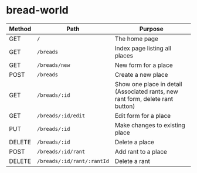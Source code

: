 # bread-world


| Method | Path | Purpose |
| ------ | ------------------------------------- | ----------------------------- |
| GET | `/` | The home page |
| GET | `/breads` | Index page listing all places |
| GET | `/breads/new` | New form for a place |
| POST | `/breads` | Create a new place |
| GET | `/breads/:id` | Show one place in detail (Associated rants, new rant form, delete rant button) |
| GET | `/breads/:id/edit` | Edit form for a place |
| PUT | `/breads/:id` | Make changes to existing place |
| DELETE | `/breads/:id` | Delete a place |
| POST | `/breads/:id/rant` | Add rant to a place |
| DELETE | `/breads/:id/rant/:rantId` | Delete a rant |